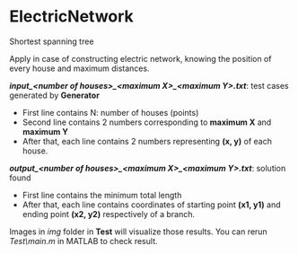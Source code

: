 # ElectricNetwork
Shortest spanning tree

Apply in case of constructing electric network, knowing the position of every house and maximum distances.

***input\_\<number of houses\>\_\<maximum X\>\_\<maximum Y\>.txt***: test cases generated by **Generator**
* First line contains N: number of houses (points)
* Second line contains 2 numbers corresponding to **maximum X** and **maximum Y**
* After that, each line contains 2 numbers representing **(x, y)** of each house.

***output\_\<number of houses\>\_\<maximum X\>\_\<maximum Y\>.txt***: solution found
* First line contains the minimum total length
* After that, each line contains coordinates of starting point **(x1, y1)** and ending point **(x2, y2)** respectively of a branch.

Images in _img_ folder in **Test** will visualize those results. You can rerun _Test\main.m_ in MATLAB to check result.
